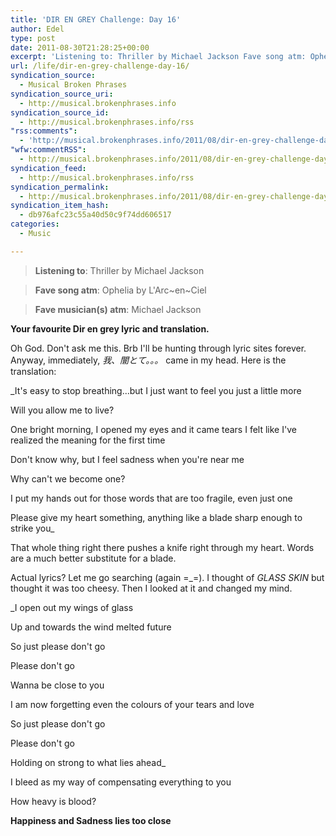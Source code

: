 ```yaml
---
title: 'DIR EN GREY Challenge: Day 16'
author: Edel
type: post
date: 2011-08-30T21:28:25+00:00
excerpt: 'Listening to: Thriller by Michael Jackson Fave song atm: Ophelia by L'Arc~en~Ciel Fave musician(s) atm: Michael Jackson Your favourite Dir en grey lyric and translation. Oh God. Don't ask me this. Brb I'll be hunting through lyric sites forever. Anyway, immediately, 我、闇とて。。。 came in my head. Here is the translation: It's easy to stop breathing...but [...]'
url: /life/dir-en-grey-challenge-day-16/
syndication_source:
  - Musical Broken Phrases
syndication_source_uri:
  - http://musical.brokenphrases.info
syndication_source_id:
  - http://musical.brokenphrases.info/rss
"rss:comments":
  - 'http://musical.brokenphrases.info/2011/08/dir-en-grey-challenge-day-16/#comments'
"wfw:commentRSS":
  - http://musical.brokenphrases.info/2011/08/dir-en-grey-challenge-day-16/feed/
syndication_feed:
  - http://musical.brokenphrases.info/rss
syndication_permalink:
  - http://musical.brokenphrases.info/2011/08/dir-en-grey-challenge-day-16/
syndication_item_hash:
  - db976afc23c55a40d50c9f74dd606517
categories:
  - Music

---
```

> **Listening to**: Thriller by Michael Jackson
  
> **Fave song atm**: Ophelia by L'Arc~en~Ciel
  
> **Fave musician(s) atm**: Michael Jackson 

**Your favourite Dir en grey lyric and translation.**

Oh God. Don't ask me this. Brb I'll be hunting through lyric sites forever. Anyway, immediately, _我、闇とて。。。_ came in my head. Here is the translation:

_It's easy to stop breathing...but I just want to feel you just a little more
  
Will you allow me to live?
  
One bright morning, I opened my eyes and it came tears I felt like I've realized the meaning for the first time
  
Don't know why, but I feel sadness when you're near me
  
Why can't we become one?
  
I put my hands out for those words that are too fragile, even just one
  
Please give my heart something, anything like a blade sharp enough to strike you_

That whole thing right there pushes a knife right through my heart. Words are a much better substitute for a blade.

Actual lyrics? Let me go searching (again =_=). I thought of _GLASS SKIN_ but thought it was too cheesy. Then I looked at it and changed my mind.

_I open out my wings of glass
  
Up and towards the wind melted future
  
So just please don't go
  
Please don't go
  
Wanna be close to you
  
I am now forgetting even the colours of your tears and love
  
So just please don't go
  
Please don't go
  
Holding on strong to what lies ahead_

I bleed as my way of compensating everything to you
  
How heavy is blood?
  
**Happiness and Sadness lies too close**


